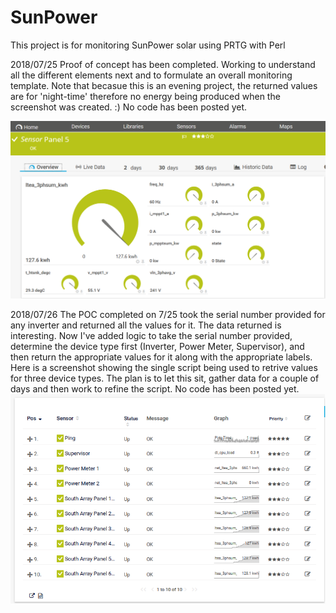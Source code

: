 # SunPower
This project is for monitoring SunPower solar using PRTG with Perl

2018/07/25 Proof of concept has been completed. Working to understand all the different elements next and to formulate an overall monitoring template. Note that becasue this is an evening project, the returned values are for 'night-time' therefore no energy being produced when the screenshot was created.  :) No code has been posted yet.

![Preview](https://raw.githubusercontent.com/JJWatMyself/SunPower/master/proof-of-concept.png)

2018/07/26 The POC completed on 7/25 took the serial number provided for any inverter and returned all the values for it. The data returned is interesting.  Now I've added logic to take the serial number provided, determine the device type first (Inverter, Power Meter, Supervisor), and then return the appropriate values for it along with the appropriate labels.  Here is a screenshot showing the single script being used to retrive values for three device types. The plan is to let this sit, gather data for a couple of days and then work to refine the script. No code has been posted yet.
![Preview](https://raw.githubusercontent.com/JJWatMyself/SunPower/master/proof-of-concept1.png)
